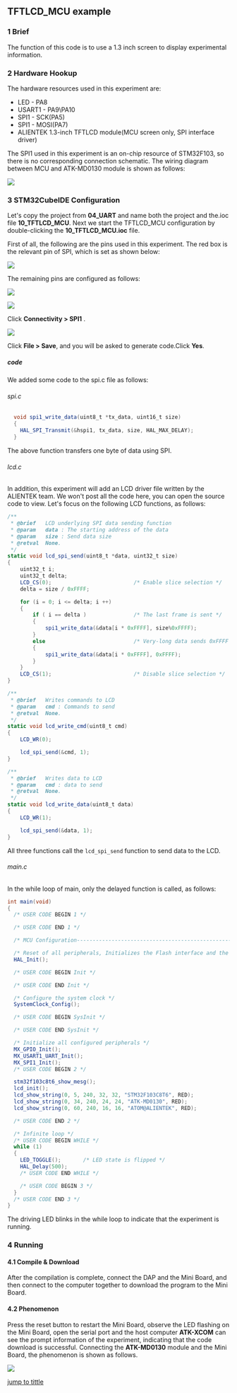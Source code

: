 ## TFTLCD_MCU example<a name="catalogue"></a>


### 1 Brief
The function of this code is to use a 1.3 inch screen to display experimental information.
### 2 Hardware Hookup
The hardware resources used in this experiment are:
+ LED - PA8
+ USART1 - PA9\PA10
+ SPI1 - SCK(PA5)
+ SPI1 - MOSI(PA7)
+ ALIENTEK 1.3-inch TFTLCD module(MCU screen only, SPI interface driver)

The SPI1 used in this experiment is an on-chip resource of STM32F103, so there is no corresponding connection schematic. The wiring diagram between MCU and ATK-MD0130 module is shown as follows:

![ ](../../1_docs/3_figures/10_TFTLCD_MCU/l1.png)

### 3 STM32CubeIDE Configuration


Let's copy the project from  **04_UART** and name both the project and the.ioc file **10_TFTLCD_MCU**. Next we start the TFTLCD_MCU configuration by double-clicking the **10_TFTLCD_MCU.ioc** file.

First of all, the following are the pins used in this experiment. The red box is the relevant pin of SPI, which is set as shown below:

![ ](../../1_docs/3_figures/10_TFTLCD_MCU/l2.png)

The remaining pins are configured as follows:

![ ](../../1_docs/3_figures/10_TFTLCD_MCU/l3.png)

![ ](../../1_docs/3_figures/10_TFTLCD_MCU/l4.png)

Click **Connectivity > SPI1** .

![ ](../../1_docs/3_figures/10_TFTLCD_MCU/l5.png)

Click **File > Save**, and you will be asked to generate code.Click **Yes**.

##### code
We added some code to the spi.c file as follows:
###### spi.c
```c#
  void spi1_write_data(uint8_t *tx_data, uint16_t size)
  {
    HAL_SPI_Transmit(&hspi1, tx_data, size, HAL_MAX_DELAY);
  }
```
The above function transfers one byte of data using SPI.

###### lcd.c
In addition, this experiment will add an LCD driver file written by the ALIENTEK team. We won't post all the code here, you can open the source code to view. Let's focus on the following LCD functions, as follows:
```c#
/**
 * @brief   LCD underlying SPI data sending function
 * @param   data : The starting address of the data
 * @param   size : Send data size
 * @retval  None.
 */
static void lcd_spi_send(uint8_t *data, uint32_t size)
{
    uint32_t i;
    uint32_t delta;
    LCD_CS(0);                          /* Enable slice selection */
    delta = size / 0xFFFF;

    for (i = 0; i <= delta; i ++)
    {
        if ( i == delta )               /* The last frame is sent */
        {
            spi1_write_data(&data[i * 0xFFFF], size%0xFFFF);
        }
        else                            /* Very-long data sends 0xFFFF bytes of data at a time */
        {
            spi1_write_data(&data[i * 0xFFFF], 0xFFFF);
        }
    }
    LCD_CS(1);                          /* Disable slice selection */
}

/**
 * @brief   Writes commands to LCD
 * @param   cmd : Commands to send
 * @retval  None.
 */
static void lcd_write_cmd(uint8_t cmd)
{
    LCD_WR(0);

    lcd_spi_send(&cmd, 1);
}

/**
 * @brief   Writes data to LCD
 * @param   cmd : data to send
 * @retval  None.
 */
static void lcd_write_data(uint8_t data)
{
    LCD_WR(1);

    lcd_spi_send(&data, 1);
}
```
All three functions call the ``lcd_spi_send`` function to send data to the LCD.

###### main.c
In the while loop of main, only the delayed function is called, as follows:
```c#
int main(void)
{
  /* USER CODE BEGIN 1 */

  /* USER CODE END 1 */

  /* MCU Configuration--------------------------------------------------------*/

  /* Reset of all peripherals, Initializes the Flash interface and the Systick. */
  HAL_Init();

  /* USER CODE BEGIN Init */

  /* USER CODE END Init */

  /* Configure the system clock */
  SystemClock_Config();

  /* USER CODE BEGIN SysInit */

  /* USER CODE END SysInit */

  /* Initialize all configured peripherals */
  MX_GPIO_Init();
  MX_USART1_UART_Init();
  MX_SPI1_Init();
  /* USER CODE BEGIN 2 */

  stm32f103c8t6_show_mesg();
  lcd_init();
  lcd_show_string(0, 5, 240, 32, 32, "STM32F103C8T6", RED);
  lcd_show_string(0, 34, 240, 24, 24, "ATK-MD0130", RED);
  lcd_show_string(0, 60, 240, 16, 16, "ATOM@ALIENTEK", RED);

  /* USER CODE END 2 */

  /* Infinite loop */
  /* USER CODE BEGIN WHILE */
  while (1)
  {
    LED_TOGGLE();       /* LED state is flipped */
    HAL_Delay(500);
    /* USER CODE END WHILE */

    /* USER CODE BEGIN 3 */
  }
  /* USER CODE END 3 */
}
```
The driving LED blinks in the while loop to indicate that the experiment is running.


### 4 Running
#### 4.1 Compile & Download
After the compilation is complete, connect the DAP and the Mini Board, and then connect to the computer together to download the program to the Mini Board.
#### 4.2 Phenomenon
Press the reset button to restart the Mini Board, observe the LED flashing on the Mini Board, open the serial port and the host computer **ATK-XCOM** can see the prompt information of the experiment, indicating that the code download is successful. Connecting the **ATK-MD0130** module and the Mini Board, the phenomenon is shown as follows.

![ ](../../1_docs/3_figures/10_TFTLCD_MCU/l6.png)

[jump to tittle](#catalogue)